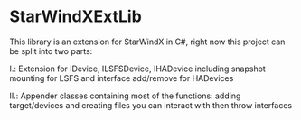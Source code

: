 # StarWindXExtLib

This library is an extension for StarWindX in C#, right now this project can be split into two parts:

I.: Extension for IDevice, ILSFSDevice, IHADevice including snapshot mounting for LSFS and interface add/remove for HADevices

II.: Appender classes containing most of the functions: adding target/devices and creating files you can interact with then throw interfaces
